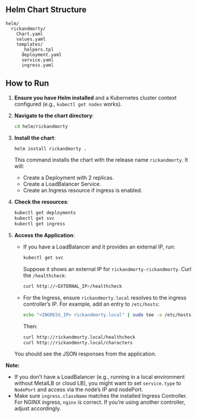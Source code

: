 ## Helm Chart Structure
```
helm/
  rickandmorty/
    Chart.yaml
    values.yaml
    templates/
      _helpers.tpl
      deployment.yaml
      service.yaml
      ingress.yaml
```

## How to Run
1. **Ensure you have Helm installed** and a Kubernetes cluster context configured (e.g., `kubectl get nodes` works).

2. **Navigate to the chart directory**:
   ```bash
   cd helm/rickandmorty
   ```

3. **Install the chart**:
   ```bash
   helm install rickandmorty .
   ```
   This command installs the chart with the release name `rickandmorty`. It will:
   - Create a Deployment with 2 replicas.
   - Create a LoadBalancer Service.
   - Create an Ingress resource if ingress is enabled.

4. **Check the resources**:
   ```bash
   kubectl get deployments
   kubectl get svc
   kubectl get ingress
   ```

5. **Access the Application**:
   - If you have a LoadBalancer and it provides an external IP, run:
     ```bash
     kubectl get svc
     ```
     Suppose it shows an external IP for `rickandmorty-rickandmorty`. Curl the `/healthcheck`:
     ```bash
     curl http://<EXTERNAL_IP>/healthcheck
     ```

   - For the Ingress, ensure `rickandmorty.local` resolves to the ingress controller’s IP. For example, add an entry to `/etc/hosts`:
     ```bash
     echo "<INGRESS_IP> rickandmorty.local" | sudo tee -a /etc/hosts
     ```
     Then:
     ```bash
     curl http://rickandmorty.local/healthcheck
     curl http://rickandmorty.local/characters
     ```
   
   You should see the JSON responses from the application.


**Note:**  
- If you don’t have a LoadBalancer (e.g., running in a local environment without MetalLB or cloud LB), you might want to set `service.type` to `NodePort` and access via the node’s IP and nodePort.
- Make sure `ingress.className` matches the installed Ingress Controller. For NGINX ingress, `nginx` is correct. If you’re using another controller, adjust accordingly.